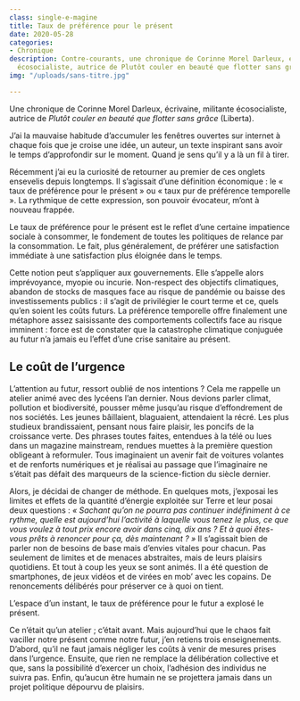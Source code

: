 ```yaml
---
class: single-e-magine
title: Taux de préférence pour le présent
date: 2020-05-28
categories:
- Chronique
description: Contre-courants, une chronique de Corinne Morel Darleux, écrivaine, militante
  écosocialiste, autrice de Plutôt couler en beauté que flotter sans grâce (Liberta).
img: "/uploads/sans-titre.jpg"

---
```

<div class="chapeau">

Une chronique de Corinne Morel Darleux, écrivaine, militante écosocialiste, autrice de _Plutôt couler en beauté que flotter sans grâce_ (Liberta).

</div>

J’ai la mauvaise habitude d’accumuler les fenêtres ouvertes sur internet à chaque fois que je croise une idée, un auteur, un texte inspirant sans avoir le temps d’approfondir sur le moment. Quand je sens qu’il y a là un fil à tirer.

Récemment j’ai eu la curiosité de retourner au premier de ces onglets ensevelis depuis longtemps. Il s’agissait d’une définition économique : le « taux de préférence pour le présent » ou « taux pur de préférence temporelle ». La rythmique de cette expression, son pouvoir évocateur, m’ont à nouveau frappée.

Le taux de préférence pour le présent est le reflet d’une certaine impatience sociale à consommer, le fondement de toutes les politiques de relance par la consommation. Le fait, plus généralement, de préférer une satisfaction immédiate à une satisfaction plus éloignée dans le temps.

Cette notion peut s’appliquer aux gouvernements. Elle s’appelle alors imprévoyance, myopie ou incurie. Non-respect des objectifs climatiques, abandon de stocks de masques face au risque de pandémie ou baisse des investissements publics : il s’agit de privilégier le court terme et ce, quels qu’en soient les coûts futurs. La préférence temporelle offre finalement une métaphore assez saisissante des comportements collectifs face au risque imminent : force est de constater que la catastrophe climatique conjuguée au futur n’a jamais eu l’effet d’une crise sanitaire au présent.

## Le coût de l’urgence

L’attention au futur, ressort oublié de nos intentions ? Cela me rappelle un atelier animé avec des lycéens l’an dernier. Nous devions parler climat, pollution et biodiversité, pousser même jusqu’au risque d’effondrement de nos sociétés. Les jeunes bâillaient, blaguaient, attendaient la récré. Les plus studieux brandissaient, pensant nous faire plaisir, les poncifs de la croissance verte. Des phrases toutes faites, entendues à la télé ou lues dans un magazine mainstream, rendues muettes à la première question obligeant à reformuler. Tous imaginaient un avenir fait de voitures volantes et de renforts numériques et je réalisai au passage que l’imaginaire ne s’était pas défait des marqueurs de la science-fiction du siècle dernier.

Alors, je décidai de changer de méthode. En quelques mots, j’exposai les limites et effets de la quantité d’énergie exploitée sur Terre et leur posai deux questions : _« Sachant qu’on ne pourra pas continuer indéfiniment à ce rythme, quelle est aujourd’hui l’activité à laquelle vous tenez le plus, ce que vous voulez à tout prix encore avoir dans cinq, dix ans ? Et à quoi êtes-vous prêts à renoncer pour ça, dès maintenant ? »_ Il s’agissait bien de parler non de besoins de base mais d’envies vitales pour chacun. Pas seulement de limites et de menaces abstraites, mais de leurs plaisirs quotidiens. Et tout à coup les yeux se sont animés. Il a été question de smartphones, de jeux vidéos et de virées en mob’ avec les copains. De renoncements délibérés pour préserver ce à quoi on tient.

L’espace d’un instant, le taux de préférence pour le futur a explosé le présent.

Ce n’était qu’un atelier ; c’était avant. Mais aujourd’hui que le chaos fait vaciller notre présent comme notre futur, j’en retiens trois enseignements. D’abord, qu’il ne faut jamais négliger les coûts à venir de mesures prises dans l’urgence. Ensuite, que rien ne remplace la délibération collective et que, sans la possibilité d’exercer un choix, l’adhésion des individus ne suivra pas. Enfin, qu’aucun être humain ne se projettera jamais dans un projet politique dépourvu de plaisirs.